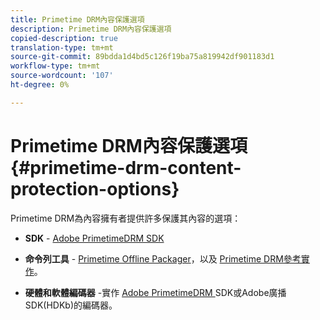```yaml
---
title: Primetime DRM內容保護選項
description: Primetime DRM內容保護選項
copied-description: true
translation-type: tm+mt
source-git-commit: 89bdda1d4bd5c126f19ba75a819942df901183d1
workflow-type: tm+mt
source-wordcount: '107'
ht-degree: 0%

---
```



# Primetime DRM內容保護選項{#primetime-drm-content-protection-options}

Primetime DRM為內容擁有者提供許多保護其內容的選項：

* **SDK** -  [Adobe PrimetimeDRM SDK](https://helpx.adobe.com/content/dam/help/en/primetime/drm/drm_sdk_overview.pdf)

* **命令列工具** -  [Primetime Offline Packager](https://helpx.adobe.com/content/dam/help/en/primetime/guides/offline_packager_getting_started.pdf)，以及 [Primetime DRM參考實作](https://helpx.adobe.com/content/dam/help/en/primetime/drm/drm_reference_implementations.pdf)。

* **硬體和軟體編碼器** -實作 [Adobe PrimetimeDRM ](https://helpx.adobe.com/content/dam/help/en/primetime/drm/drm_sdk_overview.pdf) SDK或Adobe廣播SDK(HDKb)的編碼器。